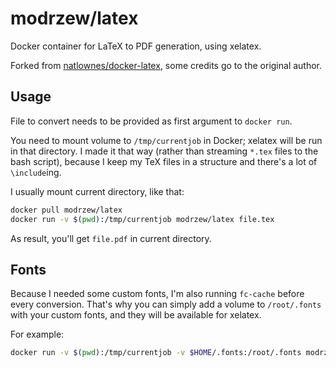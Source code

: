 # modrzew/latex

Docker container for LaTeX to PDF generation, using xelatex.

Forked from [natlownes/docker-latex](https://github.com/natlownes/docker-latex),
some credits go to the original author.

## Usage

File to convert needs to be provided as first argument to `docker run`.

You need to mount volume to `/tmp/currentjob` in Docker; xelatex will be run
in that directory. I made it that way (rather than streaming `*.tex` files
to the bash script), because I keep my TeX files in a structure and there's
a lot of `\include`ing.

I usually mount current directory, like that:

```bash
docker pull modrzew/latex
docker run -v $(pwd):/tmp/currentjob modrzew/latex file.tex
```

As result, you'll get `file.pdf` in current directory.

## Fonts

Because I needed some custom fonts, I'm also running `fc-cache` before every
conversion. That's why you can simply add a volume to `/root/.fonts` with your
custom fonts, and they will be available for xelatex.

For example:

```bash
docker run -v $(pwd):/tmp/currentjob -v $HOME/.fonts:/root/.fonts modrzew/latex file.tex
```
